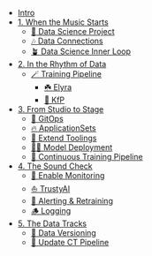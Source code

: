 * [Intro](/)
* [1. When the Music Starts](1-when-the-music-starts/README.md)
  * [🚀 Data Science Project](1-when-the-music-starts/1-data-science-project.md)
  <!-- * [✨ Git Setup](1-when-the-music-starts/2-git-setup.md) -->
  * [🎶 Data Connections](1-when-the-music-starts/3-data-connections.md)
  * [🪴 Data Science Inner Loop](1-when-the-music-starts/4-inner-data-science-loop.md)
* [2. In the Rhythm of Data](2-in-the-rhythm-of-data/README.md)
  * [🪄 Training Pipeline](2-in-the-rhythm-of-data/1-training-pipeline.md)
    * [☘️ Elyra](2-in-the-rhythm-of-data/1a-elyra.md)
    * [🤸 KfP](2-in-the-rhythm-of-data/1b-kfp.md)
* [3. From Studio to Stage](3-from-studio-to-stage/README.md)
  * [🦄 GitOps](3-from-studio-to-stage/1-gitops.md)
  * [🔥 ApplicationSets](3-from-studio-to-stage/2-aplicationsets.md)
  * [🧤 Extend Toolings](3-from-studio-to-stage/3-extend-toolings.md)
  * [🏄‍♂️ Model Deployment](3-from-studio-to-stage/4-model-deployment.md)
  * [🤖 Continuous Training Pipeline](3-from-studio-to-stage/5-continuous-training-pipelines.md)
* [4. The Sound Check](4-the-sound-check/README.md)
  * [🔭 Enable Monitoring](4-the-sound-check/1-enable-monitoring.md)
  * [⛵️ TrustyAI](4-the-sound-check/2-trusty-ai.md)
  * [🔔 Alerting & Retraining](4-the-sound-check/3-alerting-retratining.md)
  * [🪵 Logging](4-the-sound-check/4-logging.md)
* [5. The Data Tracks](5-the-data-tracks/README.md)
  * [🍇 Data Versioning](5-the-data-tracks/1-data-versioning.md)
  * [🤖 Update CT Pipeline](./5-the-data-tracks/2-update-ct-pipeline.md)
<!-- * [6. The Headliner](6-the-headliner/README.md)
  * [🥓 Pre & Post Processing](./6-the-headliner/1-pre-post-processing.md)
  * [💸 Autoscaling](6-the-headliner/2-autoscaling.md)
  * [🐿️ Advanced Deployments](6-the-headliner/3-advanced-deployments.md)
  * [👻 Dark Launching](6-the-headliner/4-dark-launches.md)
* [7. The Feature Playlist](7-the-feature-playlist/README.md)
  * [🪐 Feast](7-the-feature-playlist/1-feature-store.md)
* [8. The Supporting Acts]()
* [9. The Backstage]() -->